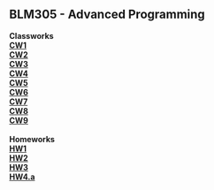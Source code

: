 ## BLM305 - Advanced Programming
<b>Classworks<b><br>
[CW1](https://mustafakiyga.github.io/AdvancedProgramming/CW1/CW1.jpeg)  <br>
[CW2](https://mustafakiyga.github.io/AdvancedProgramming/CW2/CW2-Array%20Demo.html)<br>
[CW3](https://mustafakiyga.github.io/AdvancedProgramming/CW3/inspector.html)<br>
[CW4](https://mustafakiyga.github.io/AdvancedProgramming/CW4/index.html)<br>
[CW5](https://mustafakiyga.github.io/AdvancedProgramming/CW5/File_Comparison.html)<br>
[CW6](https://mustafakiyga.github.io/AdvancedProgramming/CW6/CW6.html)<br>
[CW7](https://mustafakiyga.github.io/AdvancedProgramming/CW7/CW7.html)<br>
[CW8](https://mustafakiyga.github.io/AdvancedProgramming/CW8/CW8.png)<br>
[CW9](https://mustafakiyga.github.io/AdvancedProgramming/CW9/CW9.html)<br><br>
<b>Homeworks<b><br>
[HW1](https://mustafakiyga.github.io/AdvancedProgramming/HW1/HW1-Add_Course.html)<br>
[HW2](https://mustafakiyga.github.io/AdvancedProgramming/HW2/Database.html)<br>
[HW3](https://mustafakiyga.github.io/AdvancedProgramming/HW3/index.html)<br>
[HW4.a](https://mustafakiyga.github.io/AdvancedProgramming)<br>

